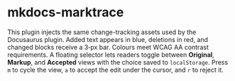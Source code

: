 # mkdocs-marktrace

This plugin injects the same change-tracking assets used by the Docusaurus plugin. Added text appears in blue, deletions in red, and changed blocks receive a 3‑px bar. Colours meet WCAG&nbsp;AA contrast requirements. A floating selector lets readers toggle between **Original**, **Markup**, and **Accepted** views with the choice saved to `localStorage`. Press `m` to cycle the view, `a` to accept the edit under the cursor, and `r` to reject it.
